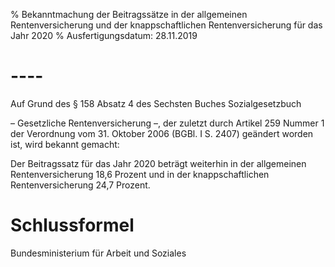 % Bekanntmachung der Beitragssätze in der allgemeinen Rentenversicherung und der knappschaftlichen Rentenversicherung für das Jahr 2020
% Ausfertigungsdatum: 28.11.2019
 
# ----

Auf Grund des § 158 Absatz 4 des Sechsten Buches Sozialgesetzbuch

– Gesetzliche Rentenversicherung –, der zuletzt durch Artikel 259 Nummer 1 der Verordnung vom 31. Oktober 2006 (BGBl. I S. 2407) geändert worden ist, wird bekannt gemacht:

Der Beitragssatz für das Jahr 2020 beträgt weiterhin in der allgemeinen Rentenversicherung 18,6 Prozent und in der knappschaftlichen Rentenversicherung 24,7 Prozent.

# Schlussformel

Bundesministerium für Arbeit und Soziales
